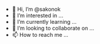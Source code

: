 - 👋 Hi, I’m @sakonok
- 👀 I’m interested in ...
- 🌱 I’m currently learning ...
- 💞️ I’m looking to collaborate on ...
- 📫 How to reach me ...

<!---
sakonok/sakonok is a ✨ special ✨ repository because its `README.md` (this file) appears on your GitHub profile.
You can click the Preview link to take a look at your changes.
--->
